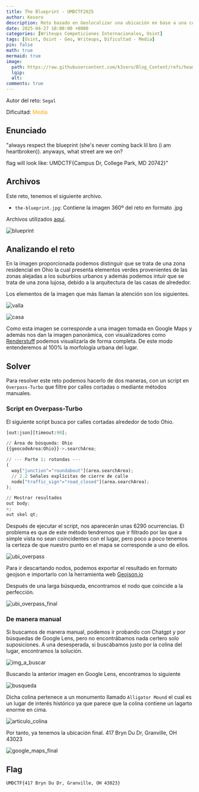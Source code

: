 ```yaml
---
title: The Blueprint - UMDCTF2025
author: Kesero
description: Reto basado en Geolocalizar una ubicación en base a una colina en Ohio.
date: 2025-04-27 10:00:00 +0000
categories: [Writeups Competiciones Internacionales, Osint]
tags: [Osint, Osint - Geo, Writeups, Dificultad - Media]
pin: false
math: true
mermaid: true
image:
  path: https://raw.githubusercontent.com/k3sero/Blog_Content/refs/heads/main/Competiciones_Internacionales_Writeups/2025/UMDCTF2025/Osint/The%20Blueprint/img/prompt.png
  lqip: 
  alt: 
comments: true
---
```

Autor del reto: `Segal`

Dificultad: <font color=orange>Media</font>

## Enunciado

"always respect the blueprint (she's never coming back lil bro (i am heartbroken)). anyways, what street are we on?

flag will look like: UMDCTF{Campus Dr, College Park, MD 20742}"

## Archivos

Este reto, tenemos el siguiente archivo.

- `the-blueprint.jpg`: Contiene la imagen 360º del reto en formato .jpg

Archivos utilizados [aquí](https://github.com/k3sero/Blog_Content/tree/main/Competiciones_Internacionales_Writeups/2025/UMDCTF2025/Osint/The%20Blueprint/img).

![blueprint](https://raw.githubusercontent.com/k3sero/Blog_Content/main/Competiciones_Internacionales_Writeups/2025/UMDCTF2025/Osint/The%20Blueprint/img/the-blueprint.jpg)

## Analizando el reto

En la imagen proporcionada podemos distinguir que se trata de una zona residencial en Ohio la cual presenta elementos verdes provenientes de las zonas alejadas a los suburbios urbanos y además podemos intuir que se trata de una zona lujosa, debido a la arquitectura de las casas de alrededor.

Los elementos de la imagen que más llaman la atención son los siguientes.

![valla](https://raw.githubusercontent.com/k3sero/Blog_Content/refs/heads/main/Competiciones_Internacionales_Writeups/2025/UMDCTF2025/Osint/The%20Blueprint/img/signal.png)

![casa](https://raw.githubusercontent.com/k3sero/Blog_Content/refs/heads/main/Competiciones_Internacionales_Writeups/2025/UMDCTF2025/Osint/The%20Blueprint/img/casa.png)

Como esta imagen se corresponde a una imagen tomada en Google Maps y además nos dan la imagen panorámica, con visualizadores como [Renderstuff](https://renderstuff.com/tools/360-panorama-web-viewer/) podemos visualizarla de forma completa. De este modo entenderemos al 100% la morfología urbana del lugar.

## Solver

Para resolver este reto podemos hacerlo de dos maneras, con un script en `Overpass-Turbo` que filtre por calles cortadas o mediante métodos manuales.

### Script en Overpass-Turbo

El siguiente script busca por calles cortadas alrededor de todo Ohio.

```py
[out:json][timeout:90];

// Área de búsqueda: Ohio
{{geocodeArea:Ohio}}->.searchArea;

// --- Parte 1: rotondas ---
(
  way["junction"="roundabout"](area.searchArea);
  // 2.2 Señales explícitas de cierre de calle
  node["traffic_sign"="road_closed"](area.searchArea);
);

// Mostrar resultados
out body;
>;
out skel qt;
```

Después de ejecutar el script, nos aparecerán unas 6290 ocurrencias. El problema es que de este método tendremos que ir filtrado por las que a simple vista no sean coincidentes con el lugar, pero poco a poco tenemos la certeza de que nuestro punto en el mapa se corresponde a uno de ellos.

![ubi_overpass](https://raw.githubusercontent.com/k3sero/Blog_Content/refs/heads/main/Competiciones_Internacionales_Writeups/2025/UMDCTF2025/Osint/The%20Blueprint/img/overpass_turbo_photo.png)

Para ir descartando nodos, podemos exportar el resultado en formato geojson e importarlo con la herramienta web [Geojson.io](https://geojson.io/#map=2/0/20)

Después de una larga búsqueda, encontramos el nodo que coincide a la perfección.

![ubi_overpass_final](https://raw.githubusercontent.com/k3sero/Blog_Content/refs/heads/main/Competiciones_Internacionales_Writeups/2025/UMDCTF2025/Osint/The%20Blueprint/img/overpass%20ubi%20final.png)

### De manera manual

Si buscamos de manera manual, podemos ir probando con Chatgpt y por búsquedas de Google Lens, pero no encontrábamos nada certero solo suposiciones. A una desesperada, si buscábamos justo por la colina del lugar, encontramos la solución.

![img_a_buscar](https://raw.githubusercontent.com/k3sero/Blog_Content/refs/heads/main/Competiciones_Internacionales_Writeups/2025/UMDCTF2025/Osint/The%20Blueprint/img/Busq_final.png)

Buscando la anterior imagen en Google Lens, encontramos lo siguiente

![busqueda](https://raw.githubusercontent.com/k3sero/Blog_Content/refs/heads/main/Competiciones_Internacionales_Writeups/2025/UMDCTF2025/Osint/The%20Blueprint/img/busqueda.png)

Dicha colina pertenece a un monumento llamado `Alligator Mound` el cual es un lugar de interés histórico ya que parece que la colina contiene un lagarto enorme en cima.

![articulo_colina](https://raw.githubusercontent.com/k3sero/Blog_Content/refs/heads/main/Competiciones_Internacionales_Writeups/2025/UMDCTF2025/Osint/The%20Blueprint/img/post.png)

Por tanto, ya tenemos la ubicación final. 417 Bryn Du Dr, Granville, OH 43023

![google_maps_final](https://raw.githubusercontent.com/k3sero/Blog_Content/refs/heads/main/Competiciones_Internacionales_Writeups/2025/UMDCTF2025/Osint/The%20Blueprint/img/loc_final.png)

## Flag
`UMDCTF{417 Bryn Du Dr, Granville, OH 43023}`